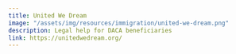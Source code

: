 ```yaml
---
title: United We Dream
image: "/assets/img/resources/immigration/united-we-dream.png"
description: Legal help for DACA beneficiaries
link: https://unitedwedream.org/
---
```

